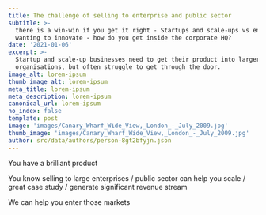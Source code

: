 ```yaml
---
title: The challenge of selling to enterprise and public sector
subtitle: >-
  there is a win-win if you get it right - Startups and scale-ups vs enterprises
  wanting to innovate - how do you get inside the corporate HQ?
date: '2021-01-06'
excerpt: >-
  Startup and scale-up businesses need to get their product into larger
  organisations, but often struggle to get through the door.
image_alt: lorem-ipsum
thumb_image_alt: lorem-ipsum
meta_title: lorem-ipsum
meta_description: lorem-ipsum
canonical_url: lorem-ipsum
no_index: false
template: post
image: 'images/Canary_Wharf_Wide_View,_London_-_July_2009.jpg'
thumb_image: 'images/Canary_Wharf_Wide_View,_London_-_July_2009.jpg'
author: src/data/authors/person-8gt2bfyjn.json
---
```

You have a brilliant product 

You know selling to large enterprises / public sector can help you scale / great case study / generate significant revenue stream

We can help you enter those markets